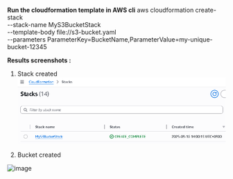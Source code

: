 **Run the cloudformation template in AWS cli**
aws cloudformation create-stack \
  --stack-name MyS3BucketStack \
  --template-body file://s3-bucket.yaml \
  --parameters ParameterKey=BucketName,ParameterValue=my-unique-bucket-12345

**Results screenshots :**

1. Stack created
![alt text](image.png)

2. Bucket created
<img width="1091" height="254" alt="image" src="https://github.com/user-attachments/assets/b05443ac-84e4-4008-a6ae-09291228915d" />

 
 

